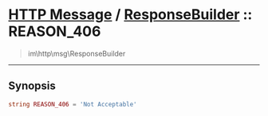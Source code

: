 # [HTTP Message](http.md) / [ResponseBuilder](http-ResponseBuilder.md) :: REASON_406
 > im\http\msg\ResponseBuilder
____

## Synopsis
```php
string REASON_406 = 'Not Acceptable'
```
